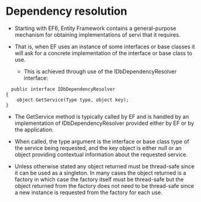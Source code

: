 # Dependency resolution

- Starting with EF6, Entity Framework contains a general-purpose mechanism for obtaining implementations of servi that it requires. 
- That is, when EF uses an instance of some interfaces or base classes it will ask for a concrete implementation of the interface 
  or base class to use. 
  
  - This is achieved through use of the IDbDependencyResolver interface:
  
```
  public interface IDbDependencyResolver
{
    object GetService(Type type, object key);
}
```
- The GetService method is typically called by EF and is handled by an implementation of IDbDependencyResolver provided 
  either by EF or by the application. 
- When called, the type argument is the interface or base class type of the service being requested, 
  and the key object is either null or an object providing contextual information about the requested service.
  
- Unless otherwise stated any object returned must be thread-safe since it can be used as a singleton. 
  In many cases the object returned is a factory in which case the factory itself must be thread-safe but the object 
  returned from the factory does not need to be thread-safe since a new instance is requested from the factory for each use.
  
  
